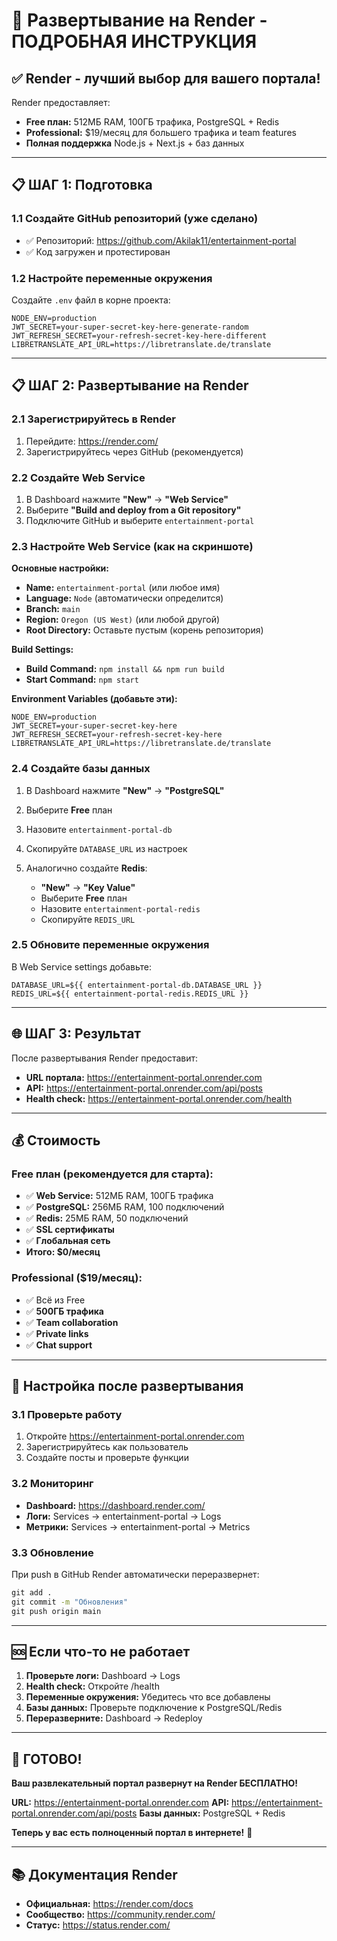 # 🚀 Развертывание на Render - ПОДРОБНАЯ ИНСТРУКЦИЯ

## ✅ **Render - лучший выбор для вашего портала!**

Render предоставляет:
- **Free план:** 512МБ RAM, 100ГБ трафика, PostgreSQL + Redis
- **Professional:** $19/месяц для большего трафика и team features
- **Полная поддержка** Node.js + Next.js + баз данных

---

## 📋 **ШАГ 1: Подготовка**

### 1.1 Создайте GitHub репозиторий (уже сделано)
- ✅ Репозиторий: https://github.com/Akilak11/entertainment-portal
- ✅ Код загружен и протестирован

### 1.2 Настройте переменные окружения
Создайте `.env` файл в корне проекта:
```env
NODE_ENV=production
JWT_SECRET=your-super-secret-key-here-generate-random
JWT_REFRESH_SECRET=your-refresh-secret-key-here-different
LIBRETRANSLATE_API_URL=https://libretranslate.de/translate
```

---

## 📋 **ШАГ 2: Развертывание на Render**

### 2.1 Зарегистрируйтесь в Render
1. Перейдите: https://render.com/
2. Зарегистрируйтесь через GitHub (рекомендуется)

### 2.2 Создайте Web Service
1. В Dashboard нажмите **"New"** → **"Web Service"**
2. Выберите **"Build and deploy from a Git repository"**
3. Подключите GitHub и выберите `entertainment-portal`

### 2.3 Настройте Web Service (как на скриншоте)

**Основные настройки:**
- **Name:** `entertainment-portal` (или любое имя)
- **Language:** `Node` (автоматически определится)
- **Branch:** `main`
- **Region:** `Oregon (US West)` (или любой другой)
- **Root Directory:** Оставьте пустым (корень репозитория)

**Build Settings:**
- **Build Command:** `npm install && npm run build`
- **Start Command:** `npm start`

**Environment Variables (добавьте эти):**
```env
NODE_ENV=production
JWT_SECRET=your-super-secret-key-here
JWT_REFRESH_SECRET=your-refresh-secret-key-here
LIBRETRANSLATE_API_URL=https://libretranslate.de/translate
```

### 2.4 Создайте базы данных
1. В Dashboard нажмите **"New"** → **"PostgreSQL"**
2. Выберите **Free** план
3. Назовите `entertainment-portal-db`
4. Скопируйте `DATABASE_URL` из настроек

5. Аналогично создайте **Redis**:
   - **"New"** → **"Key Value"**
   - Выберите **Free** план
   - Назовите `entertainment-portal-redis`
   - Скопируйте `REDIS_URL`

### 2.5 Обновите переменные окружения
В Web Service settings добавьте:
```env
DATABASE_URL=${{ entertainment-portal-db.DATABASE_URL }}
REDIS_URL=${{ entertainment-portal-redis.REDIS_URL }}
```

---

## 🌐 **ШАГ 3: Результат**

После развертывания Render предоставит:
- **URL портала:** https://entertainment-portal.onrender.com
- **API:** https://entertainment-portal.onrender.com/api/posts
- **Health check:** https://entertainment-portal.onrender.com/health

---

## 💰 **Стоимость**

### Free план (рекомендуется для старта):
- ✅ **Web Service:** 512МБ RAM, 100ГБ трафика
- ✅ **PostgreSQL:** 256МБ RAM, 100 подключений
- ✅ **Redis:** 25МБ RAM, 50 подключений
- ✅ **SSL сертификаты**
- ✅ **Глобальная сеть**
- **Итого: $0/месяц**

### Professional ($19/месяц):
- ✅ Всё из Free
- ✅ **500ГБ трафика**
- ✅ **Team collaboration**
- ✅ **Private links**
- ✅ **Chat support**

---

## 🔧 **Настройка после развертывания**

### 3.1 Проверьте работу
1. Откройте https://entertainment-portal.onrender.com
2. Зарегистрируйтесь как пользователь
3. Создайте посты и проверьте функции

### 3.2 Мониторинг
- **Dashboard:** https://dashboard.render.com/
- **Логи:** Services → entertainment-portal → Logs
- **Метрики:** Services → entertainment-portal → Metrics

### 3.3 Обновление
При push в GitHub Render автоматически переразвернет:
```cmd
git add .
git commit -m "Обновления"
git push origin main
```

---

## 🆘 **Если что-то не работает**

1. **Проверьте логи:** Dashboard → Logs
2. **Health check:** Откройте /health
3. **Переменные окружения:** Убедитесь что все добавлены
4. **Базы данных:** Проверьте подключение к PostgreSQL/Redis
5. **Переразверните:** Dashboard → Redeploy

---

## 🎉 **ГОТОВО!**

**Ваш развлекательный портал развернут на Render БЕСПЛАТНО!**

**URL:** https://entertainment-portal.onrender.com
**API:** https://entertainment-portal.onrender.com/api/posts
**Базы данных:** PostgreSQL + Redis

**Теперь у вас есть полноценный портал в интернете!** 🚀

---

## 📚 **Документация Render**
- **Официальная:** https://render.com/docs
- **Сообщество:** https://community.render.com/
- **Статус:** https://status.render.com/
